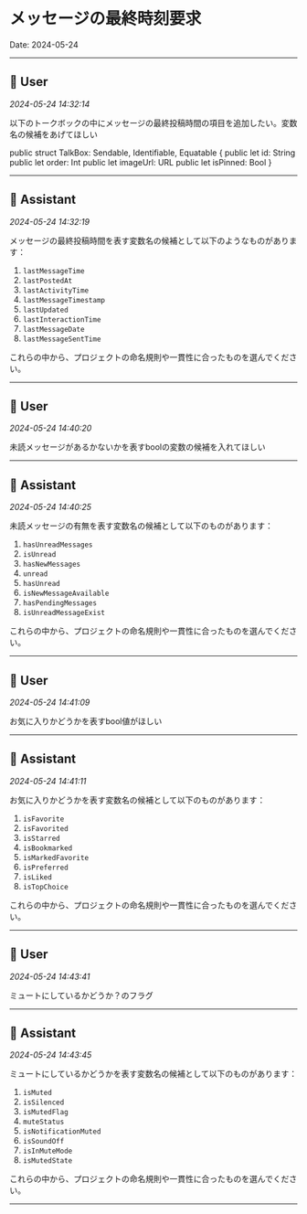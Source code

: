 # メッセージの最終時刻要求

Date: 2024-05-24

---

## 👤 User
*2024-05-24 14:32:14*

以下のトークボックの中にメッセージの最終投稿時間の項目を追加したい。変数名の候補をあげてほしい

public struct TalkBox: Sendable, Identifiable, Equatable {
    public let id: String
    public let order: Int
    public let imageUrl: URL
    public let isPinned: Bool
}

---

## 🤖 Assistant
*2024-05-24 14:32:19*

メッセージの最終投稿時間を表す変数名の候補として以下のようなものがあります：

1. `lastMessageTime`
2. `lastPostedAt`
3. `lastActivityTime`
4. `lastMessageTimestamp`
5. `lastUpdated`
6. `lastInteractionTime`
7. `lastMessageDate`
8. `lastMessageSentTime`

これらの中から、プロジェクトの命名規則や一貫性に合ったものを選んでください。

---

## 👤 User
*2024-05-24 14:40:20*

未読メッセージがあるかないかを表すboolの変数の候補を入れてほしい

---

## 🤖 Assistant
*2024-05-24 14:40:25*

未読メッセージの有無を表す変数名の候補として以下のものがあります：

1. `hasUnreadMessages`
2. `isUnread`
3. `hasNewMessages`
4. `unread`
5. `hasUnread`
6. `isNewMessageAvailable`
7. `hasPendingMessages`
8. `isUnreadMessageExist`

これらの中から、プロジェクトの命名規則や一貫性に合ったものを選んでください。

---

## 👤 User
*2024-05-24 14:41:09*

お気に入りかどうかを表すbool値がほしい

---

## 🤖 Assistant
*2024-05-24 14:41:11*

お気に入りかどうかを表す変数名の候補として以下のものがあります：

1. `isFavorite`
2. `isFavorited`
3. `isStarred`
4. `isBookmarked`
5. `isMarkedFavorite`
6. `isPreferred`
7. `isLiked`
8. `isTopChoice`

これらの中から、プロジェクトの命名規則や一貫性に合ったものを選んでください。

---

## 👤 User
*2024-05-24 14:43:41*

ミュートにしているかどうか？のフラグ

---

## 🤖 Assistant
*2024-05-24 14:43:45*

ミュートにしているかどうかを表す変数名の候補として以下のものがあります：

1. `isMuted`
2. `isSilenced`
3. `isMutedFlag`
4. `muteStatus`
5. `isNotificationMuted`
6. `isSoundOff`
7. `isInMuteMode`
8. `isMutedState`

これらの中から、プロジェクトの命名規則や一貫性に合ったものを選んでください。

---
